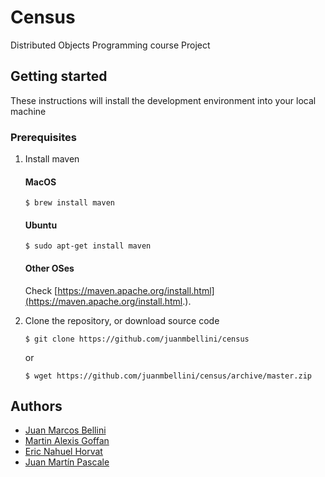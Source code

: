 # Census

Distributed Objects Programming course Project

## Getting started
These instructions will install the development environment into your local machine

### Prerequisites

1. Install maven

	#### MacOS
	```
	$ brew install maven
	```
	
	#### Ubuntu
	```
	$ sudo apt-get install maven
	```
	
	#### Other OSes
	Check [https://maven.apache.org/install.html](https://maven.apache.org/install.html.).

2. Clone the repository, or download source code
	
	```
	$ git clone https://github.com/juanmbellini/census
	```
	or
	
	```
	$ wget https://github.com/juanmbellini/census/archive/master.zip
	```

## Authors

* [Juan Marcos Bellini](https://github.com/juanmbellini)
* [Martin Alexis Goffan](https://github.com/mgoffan)
* [Eric Nahuel Horvat](https://github.com/EricHorvat)
* [Juan Martín Pascale](https://github.com/jpascale)